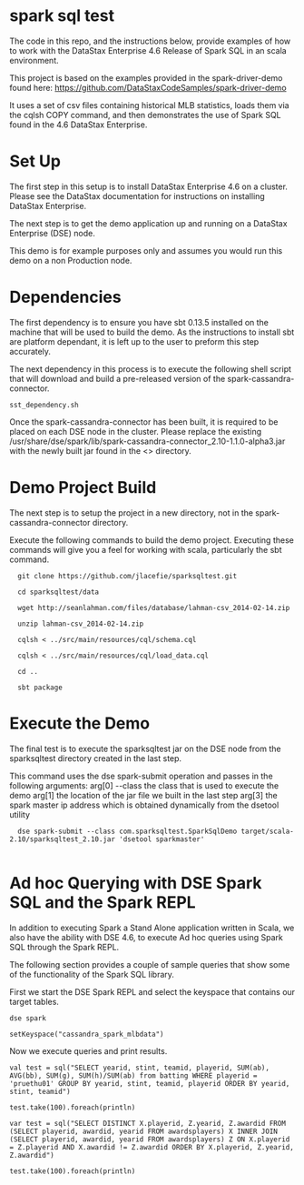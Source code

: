 spark sql test
=================

The code in this repo, and the instructions below, provide examples of how to work with the DataStax Enterprise 4.6 Release of Spark SQL in an scala environment.

This project is based on the examples provided in the spark-driver-demo found here:  https://github.com/DataStaxCodeSamples/spark-driver-demo

It uses a set of csv files containing historical MLB statistics, loads them via the cqlsh COPY command, and then demonstrates the use of Spark SQL found in the 4.6 DataStax Enterprise. 

# Set Up

The first step in this setup is to install DataStax Enterprise 4.6 on a cluster.  Please see the DataStax documentation for instructions on installing DataStax Enterprise.

The next step is to get the demo application up and running on a DataStax Enterprise (DSE) node.  

This demo is for example purposes only and assumes you would run this demo on a non Production node.

# Dependencies

The first dependency is to ensure you have sbt 0.13.5 installed on the machine that will be used to build the demo.  As the instructions to install sbt are platform dependant, it is left up to the user to preform this step accurately.

The next dependency in this process is to execute the following shell script that will download and build a pre-released version of the spark-cassandra-connector. 
```
sst_dependency.sh
```

Once the spark-cassandra-connector has been built, it is required to be placed on each DSE node in the cluster.  Please replace the existing /usr/share/dse/spark/lib/spark-cassandra-connector_2.10-1.1.0-alpha3.jar with the newly built jar found in the <> directory.

# Demo Project Build
The next step is to setup the project in a new directory, not in the spark-cassandra-connector directory.

Execute the following commands to build the demo project.  Executing these commands will give you a feel for working with scala, particularly the sbt command.
```
  git clone https://github.com/jlacefie/sparksqltest.git

  cd sparksqltest/data

  wget http://seanlahman.com/files/database/lahman-csv_2014-02-14.zip

  unzip lahman-csv_2014-02-14.zip
  
  cqlsh < ../src/main/resources/cql/schema.cql 

  cqlsh < ../src/main/resources/cql/load_data.cql
  
  cd ..

  sbt package

```
# Execute the Demo

The final test is to execute the sparksqltest jar on the DSE node from the sparksqltest directory created in the last step. 

This command uses the dse spark-submit operation and passes in the following arguments:
  arg[0] --class the class that is used to execute the demo
  arg[1] the location of the jar file we built in the last step
  arg[3] the spark master ip address which is obtained dynamically from the dsetool utility
```
  dse spark-submit --class com.sparksqltest.SparkSqlDemo target/scala-2.10/sparksqltest_2.10.jar 'dsetool sparkmaster'
  
```
# Ad hoc Querying with DSE Spark SQL and the Spark REPL
In addition to executing Spark a Stand Alone application written in Scala, we also have the ability with DSE 4.6, to execute Ad hoc queries using Spark SQL through the Spark REPL.

The following section provides a couple of sample queries that show some of the functionality of the Spark SQL library.

First we start the DSE Spark REPL and select the keyspace that contains our target tables.
```
dse spark

setKeyspace("cassandra_spark_mlbdata")

```

Now we execute queries and print results.

```
val test = sql("SELECT yearid, stint, teamid, playerid, SUM(ab), AVG(bb), SUM(g), SUM(h)/SUM(ab) from batting WHERE playerid = 'pruethu01' GROUP BY yearid, stint, teamid, playerid ORDER BY yearid, stint, teamid")

test.take(100).foreach(println)

var test = sql("SELECT DISTINCT X.playerid, Z.yearid, Z.awardid FROM (SELECT playerid, awardid, yearid FROM awardsplayers) X INNER JOIN (SELECT playerid, awardid, yearid FROM awardsplayers) Z ON X.playerid = Z.playerid AND X.awardid != Z.awardid ORDER BY X.playerid, Z.yearid, Z.awardid")

test.take(100).foreach(println)

```